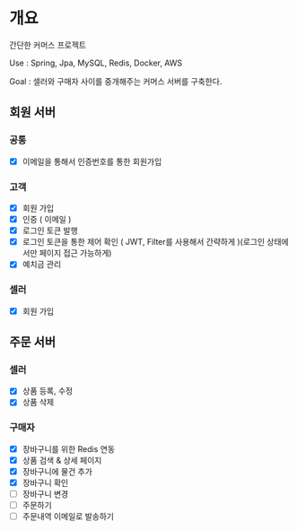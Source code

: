# 개요
간단한 커머스 프로젝트

Use : Spring, Jpa, MySQL, Redis, Docker, AWS

Goal : 셀러와 구매자 사이를 중개해주는 커머스 서버를 구축한다.


## 회원 서버

### 공통
- [x]  이메일을 통해서 인증번호를 통한 회원가입

### 고객
- [x]  회원 가입
- [x]  인증 ( 이메일 )
- [x]  로그인 토큰 발행
- [x]  로그인 토큰을 통한 제어 확인 ( JWT, Filter를 사용해서 간략하게 )(로그인 상태에서만 페이지 접근 가능하게)
- [x]  예치금 관리
 
### 셀러
- [x]  회원 가입


## 주문 서버

### 셀러
- [x]  상품 등록, 수정
- [x]  상품 삭제

### 구매자
- [x]  장바구니를 위한 Redis 연동
- [x]  상품 검색 & 상세 페이지
- [x]  장바구니에 물건 추가
- [x]  장바구니 확인
- [ ]  장바구니 변경
- [ ]  주문하기
- [ ]  주문내역 이메일로 발송하기
